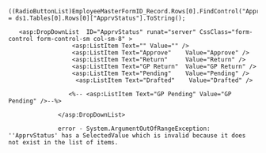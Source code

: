     ((RadioButtonList)EmployeeMasterFormID_Record.Rows[0].FindControl("ApprvStatus")).SelectedValue = ds1.Tables[0].Rows[0]["ApprvStatus"].ToString();

       <asp:DropDownList  ID="ApprvStatus" runat="server" CssClass="form-control form-control-sm col-sm-8" >
                      <asp:ListItem Text="" Value="" />
                      <asp:ListItem Text="Approve"    Value="Approve" />
                      <asp:ListItem Text="Return"     Value="Return" />
                      <asp:ListItem Text="GP Return"  Value="GP Return" />
                      <asp:ListItem Text="Pending"    Value="Pending" />
                       <asp:ListItem Text="Drafted"    Value="Drafted" />

                     <%-- <asp:ListItem Text="GP Pending" Value="GP Pending" />--%>
                      
                  </asp:DropDownList>

                  error - System.ArgumentOutOfRangeException: ''ApprvStatus' has a SelectedValue which is invalid because it does not exist in the list of items.
